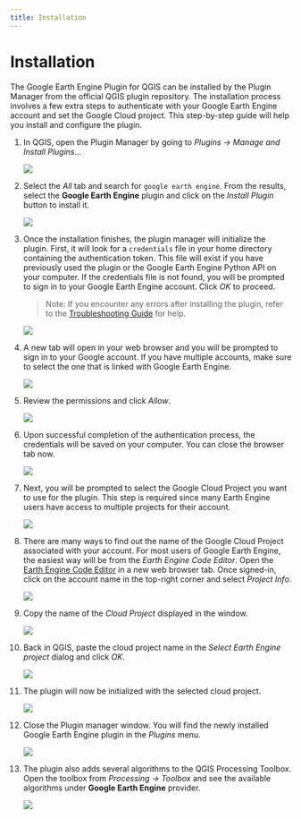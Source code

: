 ```yaml
---
title: Installation
---
```


# Installation

The Google Earth Engine Plugin for QGIS can be installed by the Plugin Manager from the official QGIS plugin repository. The installation process involves a few extra steps to authenticate with your Google Earth Engine account and set the Google Cloud project. This step-by-step guide will help you install and configure the plugin.

1. In QGIS, open the Plugin Manager by going to *Plugins → Manage and Install Plugins…*

    ![](images/installation1.png)

2. Select the *All* tab and search for `google earth engine`. From the results, select the **Google Earth Engine** plugin and click on the *Install Plugin* button to install it.

    ![](images/installation2.png)

3. Once the installation finishes, the plugin manager will initialize the plugin. First, it will look for a `credentials` file in your home directory containing the authentication token. This file will exist if you have previously used the plugin or the Google Earth Engine Python API on your computer. If the credentials file is not found, you will be prompted to sign in to your Google Earth Engine account. Click *OK* to proceed.

    > Note: If you encounter any errors after installing the plugin, refer to the [Troubleshooting Guide](troubleshooting.md) for help.

    ![](images/installation3.png)

4. A new tab will open in your web browser and you will be prompted to sign in to your Google account. If you have multiple accounts, make sure to select the one that is linked with Google Earth Engine.

    ![](images/installation4.png)

5. Review the permissions and click *Allow*.

    ![](images/installation5.png)

6. Upon successful completion of the authentication process, the credentials will be saved on your computer. You can close the browser tab now.

    ![](images/installation6.png)

7. Next, you will be prompted to select the Google Cloud Project you want to use for the plugin. This step is required since many Earth Engine users have access to multiple projects for their account.

    ![](images/installation7.png)

8. There are many ways to find out the name of the Google Cloud Project associated with your account. For most users of Google Earth Engine, the easiest way will be from the *Earth Engine Code Editor*. Open the [Earth Engine Code Editor](https://code.earthengine.google.com/) in a new web browser tab. Once signed-in, click on the account name in the top-right corner and select *Project Info*.

    ![](images/installation8.png)

9. Copy the name of the *Cloud Project* displayed in the window.

    ![](images/installation9.png)

10. Back in QGIS, paste the cloud project name in the *Select Earth Engine project* dialog and click *OK*.

    ![](images/installation10.png)

11. The plugin will now be initialized with the selected cloud project.

    ![](images/installation11.png)

12. Close the Plugin manager window. You will find the newly installed Google Earth Engine plugin in the *Plugins* menu.

    ![](images/installation12.png)

13. The plugin also adds several algorithms to the QGIS Processing Toolbox. Open the toolbox from *Processing  → Toolbox* and see the available algorithms under **Google Earth Engine** provider.

    ![](images/installation13.png)
